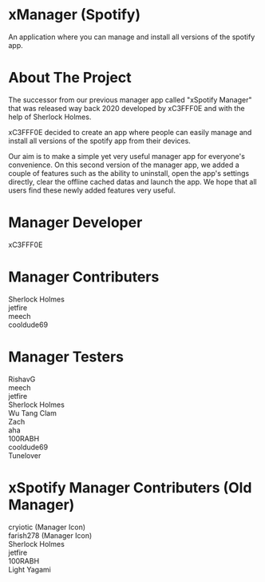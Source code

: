 # xManager (Spotify)

An application where you can manage and install all versions of the spotify app.

# About The Project

The successor from our previous manager app called "xSpotify Manager" that was released way back 2020 developed by xC3FFF0E and with the help of Sherlock Holmes.

xC3FFF0E decided to create an app where people can easily manage and install all versions of the spotify app from their devices.  

Our aim is to make a simple yet very useful manager app for everyone's convenience. On this second version of the manager app, we added a couple of features such as the ability to uninstall, open the app's settings directly, clear the offline cached datas and launch the app. We hope that all users find these newly added features very useful.

# Manager Developer

xC3FFF0E 

# Manager Contributers  

Sherlock Holmes  
jetfire  
meech  
cooldude69  

# Manager Testers  

RishavG  
meech  
jetfire  
Sherlock Holmes  
Wu Tang Clam  
Zach  
aha  
100RABH  
cooldude69  
Tunelover  

# xSpotify Manager Contributers (Old Manager)  

cryiotic (Manager Icon)  
farish278 (Manager Icon)  
Sherlock Holmes  
jetfire  
100RABH  
Light Yagami  
